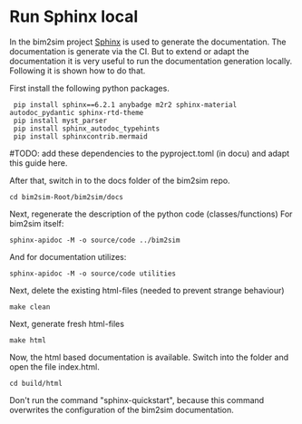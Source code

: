 # Run Sphinx local

In the bim2sim project [Sphinx](https://www.sphinx-doc.org) is used to generate
the documentation. The documentation is generate via the CI.
But to extend or adapt the documentation it is very useful to run the documentation generation locally. Following it is shown how to do that.

First install the following python packages.
```shell
 pip install sphinx==6.2.1 anybadge m2r2 sphinx-material autodoc_pydantic sphinx-rtd-theme
 pip install myst_parser
 pip install sphinx_autodoc_typehints
 pip install sphinxcontrib.mermaid
```

#TODO: add these dependencies to the pyproject.toml (in docu) and adapt this guide here.

After that, switch in to the docs folder of the bim2sim repo.
```shell
cd bim2sim-Root/bim2sim/docs
```

Next, regenerate the description of the python code (classes/functions) 
For bim2sim itself:
```shell
sphinx-apidoc -M -o source/code ../bim2sim
```

And for documentation utilizes:
```shell
sphinx-apidoc -M -o source/code utilities
```

Next, delete the existing html-files (needed to prevent strange behaviour)

```shell
make clean
```

Next, generate fresh html-files

```shell
make html 
```

Now, the html based documentation is available. Switch into the folder and open the file index.html.
```shell
cd build/html
```
Don't run the command "sphinx-quickstart", because this command overwrites the configuration of the bim2sim documentation.
